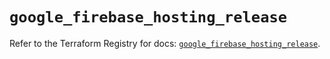 # `google_firebase_hosting_release`

Refer to the Terraform Registry for docs: [`google_firebase_hosting_release`](https://registry.terraform.io/providers/hashicorp/google-beta/5.40.0/docs/resources/google_firebase_hosting_release).
